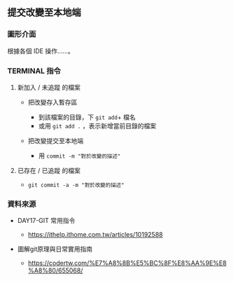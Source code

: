 ## 提交改變至本地端

### 圖形介面

根據各個 IDE 操作......。

### TERMINAL 指令

1. 新加入 / 未追蹤 的檔案 

   * 把改變存入暫存區
     * 到該檔案的目錄，下 `git add`+ 檔名 
     * 或用 `git add .` ，表示新增當前目錄的檔案

   * 把改變提交至本地端
     * 用 `commit -m "對於改變的描述"` 

2. 已存在 / 已追蹤 的檔案

   * `git commit -a -m "對於改變的描述"`

### 資料來源

* DAY17-GIT 常用指令
  * https://ithelp.ithome.com.tw/articles/10192588

* 圖解git原理與日常實用指南
  * https://codertw.com/%E7%A8%8B%E5%BC%8F%E8%AA%9E%E8%A8%80/655068/